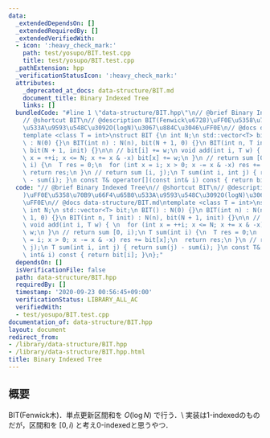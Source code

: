 ```yaml
---
data:
  _extendedDependsOn: []
  _extendedRequiredBy: []
  _extendedVerifiedWith:
  - icon: ':heavy_check_mark:'
    path: test/yosupo/BIT.test.cpp
    title: test/yosupo/BIT.test.cpp
  _pathExtension: hpp
  _verificationStatusIcon: ':heavy_check_mark:'
  attributes:
    _deprecated_at_docs: data-structure/BIT.md
    document_title: Binary Indexed Tree
    links: []
  bundledCode: "#line 1 \"data-structure/BIT.hpp\"\n// @brief Binary Indexed Tree\n\
    // @shortcut BIT\n// @description BIT(Fenwick\u6728)\uFF0E\u5358\u70B9\u66F4\u65B0\
    \u533A\u9593\u548C\u3092O(logN)\u3067\u884C\u3046\uFF0E\n// @docs data-structure/BIT.md\n\
    template <class T = int>\nstruct BIT {\n int N;\n std::vector<T> bit;\n BIT()\
    \ : N(0) {}\n BIT(int n) : N(n), bit(N + 1, 0) {}\n BIT(int n, T init) : N(n),\
    \ bit(N + 1, init) {}\n\n // bit[i] += w;\n void add(int i, T w) { \n  for (int\
    \ x = ++i; x <= N; x += x & -x) bit[x] += w;\n }\n // return sum [0, i);\n T sum(int\
    \ i) {\n  T res = 0;\n  for (int x = i; x > 0; x -= x & -x) res += bit[x];\n \
    \ return res;\n }\n // return sum [i, j);\n T sum(int i, int j) { return sum(j)\
    \ - sum(i); }\n const T& operator[](const int& i) const { return bit[i]; }\n};\n"
  code: "// @brief Binary Indexed Tree\n// @shortcut BIT\n// @description BIT(Fenwick\u6728\
    )\uFF0E\u5358\u70B9\u66F4\u65B0\u533A\u9593\u548C\u3092O(logN)\u3067\u884C\u3046\
    \uFF0E\n// @docs data-structure/BIT.md\ntemplate <class T = int>\nstruct BIT {\n\
    \ int N;\n std::vector<T> bit;\n BIT() : N(0) {}\n BIT(int n) : N(n), bit(N +\
    \ 1, 0) {}\n BIT(int n, T init) : N(n), bit(N + 1, init) {}\n\n // bit[i] += w;\n\
    \ void add(int i, T w) { \n  for (int x = ++i; x <= N; x += x & -x) bit[x] +=\
    \ w;\n }\n // return sum [0, i);\n T sum(int i) {\n  T res = 0;\n  for (int x\
    \ = i; x > 0; x -= x & -x) res += bit[x];\n  return res;\n }\n // return sum [i,\
    \ j);\n T sum(int i, int j) { return sum(j) - sum(i); }\n const T& operator[](const\
    \ int& i) const { return bit[i]; }\n};"
  dependsOn: []
  isVerificationFile: false
  path: data-structure/BIT.hpp
  requiredBy: []
  timestamp: '2020-09-23 00:56:45+09:00'
  verificationStatus: LIBRARY_ALL_AC
  verifiedWith:
  - test/yosupo/BIT.test.cpp
documentation_of: data-structure/BIT.hpp
layout: document
redirect_from:
- /library/data-structure/BIT.hpp
- /library/data-structure/BIT.hpp.html
title: Binary Indexed Tree
---
```

## 概要

BIT(Fenwick木)．単点更新区間和を $O(\log N)$ で行う．\\
実装は1-indexedのものだが，区間和を $[0, i)$ と考え0-indexedと思うやつ．